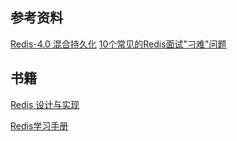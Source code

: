 ## 参考资料
[Redis-4.0 混合持久化](http://www.hulkdev.com/posts/redis-mix-format)
[10个常见的Redis面试"刁难"问题](https://mp.weixin.qq.com/s/Z4a8wbWvPDGFTkKJH0X9VQ)

## 书籍
[Redis 设计与实现](https://redisbook.readthedocs.io/en/latest/index.html)

[Redis学习手册](https://www.cnblogs.com/stephen-liu74/archive/2012/04/16/2370212.html)

